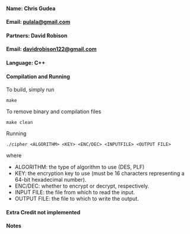 #### Name: Chris Gudea
#### Email: pulala@gmail.com
#### Partners: David Robison
#### Email: davidrobison122@gmail.com
#### Language: C++

#### Compilation and Running
To build, simply run

    make

To remove binary and compilation files

    make clean

Running

	./cipher <ALGORITHM> <KEY> <ENC/DEC> <INPUTFILE> <OUTPUT FILE>

where

* ALGORITHM: the type of algorithm to use (DES, PLF)
* KEY: the encryption key to use (must be 16 characters representing a 64-bit hexadecimal number).
* ENC/DEC: whether to encrypt or decrypt, respectively.
* INPUT FILE: the file from which to read the input.
* OUTPUT FILE: the file to which to write the output.

#### Extra Credit not implemented

#### Notes
